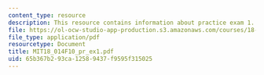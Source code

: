 ```yaml
---
content_type: resource
description: This resource contains information about practice exam 1.
file: https://ol-ocw-studio-app-production.s3.amazonaws.com/courses/18-014-calculus-with-theory-fall-2010/65b367b293ca12589437f9595f315025_MIT18_014F10_pr_ex1.pdf
file_type: application/pdf
resourcetype: Document
title: MIT18_014F10_pr_ex1.pdf
uid: 65b367b2-93ca-1258-9437-f9595f315025
---
```

